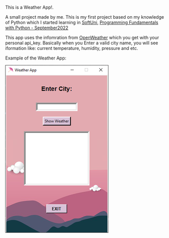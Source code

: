 This is a Weather App!.

A small project made by me. This is my first project based on my knowledge of Python
which I started learning in [SoftUni](https://softuni.bg/),
[Programming Fundamentals with Python - September2022](https://softuni.bg/trainings/3840/programming-fundamentals-with-python-september-2022)

This app uses the infomration from [OpenWeather](https://openweathermap.org/)
which you get with your personal api_key.
Basically when you Enter a valid city name,
you will see iformation like: current temperature,
humidity, pressure and etc.

Example of the Weather App:

![img.png](example_1.png)